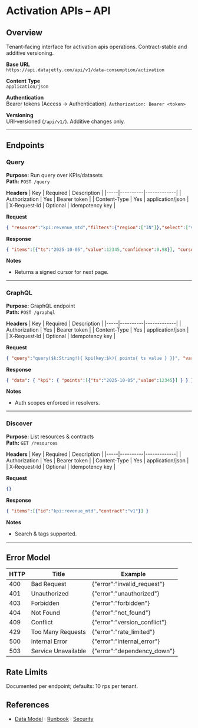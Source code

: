 # Activation APIs – API

## Overview
Tenant-facing interface for activation apis operations. Contract-stable and additive versioning.

**Base URL**  
`https://api.datajetty.com/api/v1/data-consumption/activation`

**Content Type**  
`application/json`

**Authentication**  
Bearer tokens (Access → Authentication). `Authorization: Bearer <token>`

**Versioning**  
URI‑versioned (`/api/v1/`). Additive changes only.

---

## Endpoints

### Query
**Purpose:** Run query over KPIs/datasets  
**Path:** `POST /query`

**Headers**
| Key | Required | Description |
|-----|----------|-------------|
| Authorization | Yes | Bearer token |
| Content‑Type | Yes | application/json |
| X‑Request‑Id | Optional | Idempotency key |

**Request**
```json
{ "resource":"kpi:revenue_mtd","filters":{"region":["IN"]},"select":["value","confidence"],"limit":100,"cursor":null }
```

**Response**
```json
{ "items":[{"ts":"2025-10-05","value":12345,"confidence":0.98}], "cursor":"eyJwYWdlIjoyfQ==" }
```

**Notes**
- Returns a signed cursor for next page.

---

### GraphQL
**Purpose:** GraphQL endpoint  
**Path:** `POST /graphql`

**Headers**
| Key | Required | Description |
|-----|----------|-------------|
| Authorization | Yes | Bearer token |
| Content‑Type | Yes | application/json |
| X‑Request‑Id | Optional | Idempotency key |

**Request**
```json
{ "query":"query($k:String!){ kpi(key:$k){ points{ ts value } }}", "variables":{"k":"revenue_mtd"} }
```

**Response**
```json
{ "data": { "kpi": { "points":[{"ts":"2025-10-05","value":12345}] } } }
```

**Notes**
- Auth scopes enforced in resolvers.

---

### Discover
**Purpose:** List resources & contracts  
**Path:** `GET /resources`

**Headers**
| Key | Required | Description |
|-----|----------|-------------|
| Authorization | Yes | Bearer token |
| Content‑Type | Yes | application/json |
| X‑Request‑Id | Optional | Idempotency key |

**Request**
```json
{}
```

**Response**
```json
{ "items":[{"id":"kpi:revenue_mtd","contract":"v1"}] }
```

**Notes**
- Search & tags supported.

---

## Error Model
| HTTP | Title | Example |
|------|-------|---------|
| 400 | Bad Request | {"error":"invalid_request"} |
| 401 | Unauthorized | {"error":"unauthorized"} |
| 403 | Forbidden | {"error":"forbidden"} |
| 404 | Not Found | {"error":"not_found"} |
| 409 | Conflict | {"error":"version_conflict"} |
| 429 | Too Many Requests | {"error":"rate_limited"} |
| 500 | Internal Error | {"error":"internal_error"} |
| 503 | Service Unavailable | {"error":"dependency_down"} |

## Rate Limits
Documented per endpoint; defaults: 10 rps per tenant.

## References
- [Data Model](data-model.md) · [Runbook](runbook.md) · [Security](security.md)
